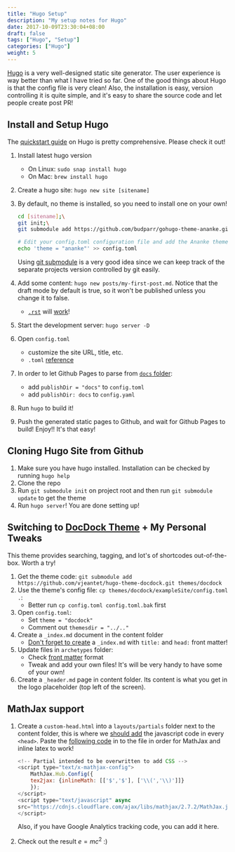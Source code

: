 ```yaml
---
title: "Hugo Setup"
description: "My setup notes for Hugo"
date: 2017-10-09T23:30:04+08:00
draft: false
tags: ["Hugo", "Setup"]
categories: ["Hugo"]
weight: 5
---
```


[Hugo](https://gohugo.io) is a very well-designed static site generator. The user experience is way better than what I have tried so far. One of the good things about Hugo is that the config file is very clean! Also, the installation is easy, version controlling it is quite simple, and it's easy to share the source code and let people create post PR!

<!--more-->

## Install and Setup Hugo

The [quickstart guide](https://gohugo.io/getting-started/quick-start/) on Hugo is pretty comprehensive. Please check it out!

1. Install latest hugo version
    * On Linux: `sudo snap install hugo`
    * On Mac: `brew install hugo`
2. Create a hugo site: `hugo new site [sitename]`
3. By default, no theme is installed, so you need to install one on your own!

    ```bash
    cd [sitename];\
    git init;\
    git submodule add https://github.com/budparr/gohugo-theme-ananke.git themes/ananke;\

    # Edit your config.toml configuration file and add the Ananke theme.
    echo 'theme = "ananke"' >> config.toml
    ```

    Using [git submodule](https://git-scm.com/book/zh-tw/v1/Git-工具-子模組-Submodules) is a very good idea since we can keep track of the separate projects version controlled by git easily.

4. Add some content: `hugo new posts/my-first-post.md`. Notice that the draft mode by default is true, so it won't be published unless you change it to false.
    * [`.rst`](http://docutils.sourceforge.net/docs/user/rst/quickref.html) will [work](https://gohugo.io/content-management/formats/#additional-formats-through-external-helpers)!
5. Start the development server: `hugo server -D`
6. Open `config.toml`
    * customize the site URL, title, etc.
    * `.toml` [reference](https://github.com/toml-lang/toml)
7. In order to let Github Pages to parse from [`docs` folder](https://gohugo.io/hosting-and-deployment/hosting-on-github/#deployment-via-docs-folder-on-master-branch):
    * add `publishDir = "docs"` to `config.toml`
    * add `publishDir: docs` to `config.yaml`
8. Run `hugo` to build it!
9. Push the generated static pages to Github, and wait for Github Pages to build! Enjoy!! It's that easy!

## Cloning Hugo Site from Github

1. Make sure you have hugo installed. Installation can be checked by running `hugo help`
2. Clone the repo
3. Run `git submodule init` on project root and then run `git submodule update` to get the theme
4. Run `hugo server`! You are done setting up!

## Switching to [DocDock Theme](http://docdock.netlify.com/getting-start/installation/) + My Personal Tweaks

This theme provides searching, tagging, and lot's of shortcodes out-of-the-box. Worth a try!

1. Get the theme code: `git submodule add https://github.com/vjeantet/hugo-theme-docdock.git themes/docdock`
2. Use the theme's config file: `cp themes/docdock/exampleSite/config.toml .`:
    * Better run `cp config.toml config.toml.bak` first
3. Open `config.toml`:
    * Set `theme = "docdock"`
    * Comment out `themesdir = "../.."`
4. Create a `_index.md` document in the content folder
    * [Don't forget to create](http://docdock.netlify.com/content-organisation/) a `_index.md` with `title:` and `head:` front matter!
5. Update files in `archetypes` folder:
    * Check [front matter](https://gohugo.io/content-management/front-matter/) format
    * Tweak and add your own files! It's will be very handy to have some of your own!
6. Create a `_header.md` page in content folder. Its content is what you get in the logo placeholder (top left of the screen).

## MathJax support

1. Create a `custom-head.html` into a `layouts/partials` folder next to the content folder, this is where we [should add](http://docdock.netlify.com/content-organisation/customize-style/) the javascript code in every `<head>`. Paste the [following code](http://docs.mathjax.org/en/latest/start.html) in to the file in order for MathJax and inline latex to work!

    ```javascript
    <!-- Partial intended to be overwritten to add CSS -->
    <script type="text/x-mathjax-config">
        MathJax.Hub.Config({
        tex2jax: {inlineMath: [['$','$'], ['\\(','\\)']]}
        });
    </script>
    <script type="text/javascript" async
    src="https://cdnjs.cloudflare.com/ajax/libs/mathjax/2.7.2/MathJax.js?config=TeX-MML-AM_CHTML">
    </script>
    ```
    Also, if you have Google Analytics tracking code, you can add it here.
2. Check out the result $e = mc^2$ :)